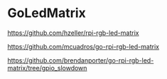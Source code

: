 # GoLedMatrix

https://github.com/hzeller/rpi-rgb-led-matrix

https://github.com/mcuadros/go-rpi-rgb-led-matrix

https://github.com/brendanporter/go-rpi-rgb-led-matrix/tree/gpio_slowdown
